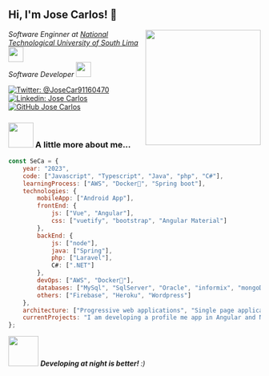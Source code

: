 
<h2> Hi, I'm Jose Carlos! 👨‍</h2>
<img align='right' src="https://media.giphy.com/media/M9gbBd9nbDrOTu1Mqx/giphy.gif" width="230">
<p><em>Software Enginner at <a href="http://www.untels.edu.pe">National Technological University of South Lima</a><img src="https://media.giphy.com/media/fYSnHlufseco8Fh93Z/giphy.gif" width="30"></br>Software Developer <!-- at <a href="https://www.thoughtworks.com">Deister Software</a>--><img src="https://media.giphy.com/media/WUlplcMpOCEmTGBtBW/giphy.gif" width="30"> 
</em></p>

[![Twitter: @JoseCar91160470](https://img.shields.io/twitter/follow/JoseCar91160470?style=social)](https://twitter.com/JoseCar91160470)
[![Linkedin: Jose Carlos](https://img.shields.io/badge/-JoseCarlos-blue?style=flat-square&logo=Linkedin&logoColor=white&link=https://https://www.linkedin.com/in/jose-carlos-leon-tito-13b823143/)](https://www.linkedin.com/in/jose-carlos-leon-tito-13b823143/)
[![GitHub Jose Carlos](https://img.shields.io/github/followers/JoseCarlos512?label=follow&style=social)](https://github.com/JoseCarlos512)


### <img src="https://media.giphy.com/media/VgCDAzcKvsR6OM0uWg/giphy.gif" width="50"> A little more about me...  

```javascript
const SeCa = {
    year: "2023",
    code: ["Javascript", "Typescript", "Java", "php", "C#"],
    learningProcess: ["AWS", "Docker🐳", "Spring boot"],
    technologies: {
        mobileApp: ["Android App"],
        frontEnd: {
            js: ["Vue", "Angular"],
            css: ["vuetify", "bootstrap", "Angular Material"]
        },
        backEnd: {
            js: ["node"],
            java: ["Spring"],
            php: ["Laravel"],
            C#: [".NET"]
        },
        devOps: ["AWS", "Docker🐳"],
        databases: ["MySql", "SqlServer", "Oracle", "informix", "mongoDB"],
        others: ["Firebase", "Heroku", "Wordpress"]
    },
    architecture: ["Progressive web applications", "Single page applications"],
    currentProjects: "I am developing a profile me app in Angular and Node.js"
};
```

<img src="https://media.giphy.com/media/WUlplcMpOCEmTGBtBW/giphy.gif" width="60"> <em><b>Developing at night is better! </b> :)</em>

